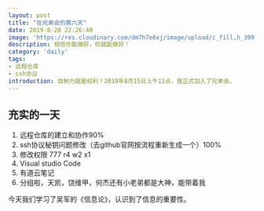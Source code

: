 ```yaml
---
layout: post
title: "在兄弟会的第六天"
date: 2019-8-20 22:26:40
image: 'https://res.cloudinary.com/dm7h7e8xj/image/upload/c_fill,h_399,w_760/v1501268554/sunrise_ttb9nk.jpg'
description: 相信你能做好，你就能做好！
category: 'daily'
tags:
- 远程仓库
- ssh协议
introduction: 自制力就是权利！2019年8月15日上午11点，我正式加入了兄弟会。
---
```


## 充实的一天

1. 远程仓库的建立和协作90%  
2. ssh协议秘钥问题修改（去github官网按流程重新生成一个）100%  
3. 修改权限 777 r4 w2 x1    
4. Visual studio Code  
5. 有道云笔记  
6. 分组啦，天凯，饶维甲，何杰还有小老弟都是大神，能带着我

今天我们学习了吴军的《信息论》，认识到了信息的重要性。











